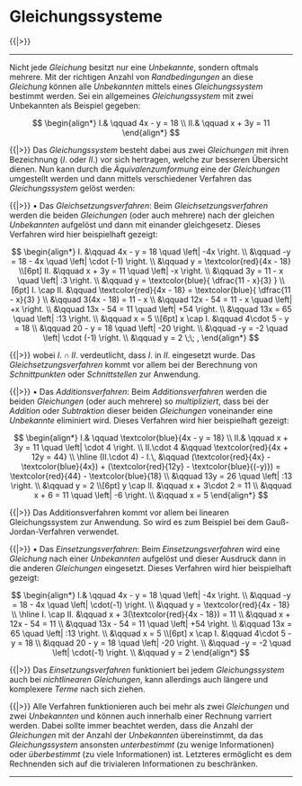 <!--
version:  0.0.1
language: de
narrator: Deutsch Female

@style
main > *:not(:last-child) {
  margin-bottom: 3rem;
}

input {
    text-align: center;
}

.flex-container {
    display: flex;
    flex-wrap: wrap;
    align-items: stretch;
    gap: 20px;
}

.flex-child {
    flex: 1;
    min-width: 350px;
    margin-right: 20px;
}

@media (max-width: 400px) {
    .flex-child {
        flex: 100%;
        margin-right: 0;
    }
}
@end

formula: \carry   \textcolor{red}{\scriptsize #1}
formula: \digit   \rlap{\carry{#1}}\phantom{#2}#2
formula: \permil  \text{‰}

import: https://raw.githubusercontent.com/LiaTemplates/Tikz-Jax/main/README.md

script: https://cdn.jsdelivr.net/gh/LiaTemplates/Tikz-Jax@main/dist/index.js


tags: Erklärung, Gleichungssysteme

comment: In diesem Abschnitt wird das Lösen von Gleichungssysteme ausführlich erklärt.

author: Martin Lommatzsch

-->

# Gleichungssysteme


{{|>}}
********************************



Nicht jede *Gleichung* besitzt nur eine *Unbekannte*, sondern oftmals mehrere. Mit der richtigen Anzahl von *Randbedingungen* an diese *Gleichung* können alle *Unbekannten* mittels eines *Gleichungssystem* bestimmt werden. Sei ein allgemeines *Gleichungssystem* mit zwei Unbekannten als Beispiel gegeben:

$$
\begin{align*}
I.& \qquad 4x - y = 18 \\  
II.& \qquad x + 3y = 11  
\end{align*}
$$  


{{|>}} Das *Gleichungssystem* besteht dabei aus zwei *Gleichungen* mit ihren Bezeichnung ($I.$ oder $II.$) vor sich hertragen, welche zur besseren Übersicht dienen. 
Nun kann durch die *Äquivalenzumformung* eine der *Gleichungen* umgestellt werden und dann mittels verschiedener Verfahren das *Gleichungssystem* gelöst werden:

{{|>}} • Das *Gleichsetzungsverfahren*: Beim *Gleichsetzungsverfahren* werden die beiden *Gleichungen* (oder auch mehrere) nach der gleichen *Unbekannten* aufgelöst und dann mit einander gleichgesetz. Dieses Verfahren wird hier beispielhaft gezeigt:

$$
\begin{align*}
I. &\qquad 4x - y = 18 \quad \left| -4x \right. \\
&\qquad -y = 18 - 4x \quad \left| \cdot (-1) \right. \\
&\qquad y = \textcolor{red}{4x - 18} \\[6pt]
II. &\qquad x + 3y = 11 \quad \left| -x \right. \\
&\qquad 3y = 11 - x \quad \left| :3 \right. \\
&\qquad y = \textcolor{blue}{ \dfrac{11 - x}{3} } \\[6pt]
I. \cap II. &\qquad \textcolor{red}{4x - 18} = \textcolor{blue}{ \dfrac{11 - x}{3} } \\
&\qquad 3(4x - 18) = 11 - x \\
&\qquad 12x - 54 = 11 - x \quad \left| +x \right. \\
&\qquad 13x - 54 = 11 \quad \left| +54 \right. \\
&\qquad 13x = 65 \quad \left| :13 \right. \\
&\qquad x = 5 \\[6pt]
x \cap I. &\qquad 4\cdot 5 - y = 18 \\
&\qquad 20 - y = 18 \quad \left| -20 \right. \\
&\qquad -y = -2 \quad \left| \cdot (-1) \right. \\
&\qquad y = 2 \;\; ,
\end{align*}
$$

{{|>}} wobei $I. \cap II.$ verdeutlicht, dass $I.$ in $II.$ eingesetzt wurde. Das *Gleichsetzungsverfahren* kommt vor allem bei der Berechnung von *Schnittpunkten* oder *Schnittstellen* zur Anwendung.


{{|>}} • Das *Additionsverfahren*: Beim *Additionsverfahren* werden die beiden *Gleichungen* (oder auch mehrere) so *multipliziert*, dass bei der *Addition* oder *Subtraktion* dieser beiden *Gleichungen* voneinander eine *Unbekannte* eliminiert wird. Dieses Verfahren wird hier beispielhaft gezeigt:

$$
\begin{align*}
I.& \qquad \textcolor{blue}{4x - y = 18} \\  
II.& \qquad x + 3y = 11 \quad \left| \cdot 4 \right. \\
II.\cdot 4 &\qquad \textcolor{red}{4x + 12y = 44} \\ \hline
(II.\cdot 4) - I.\, &\qquad (\textcolor{red}{4x} - \textcolor{blue}{4x}) + (\textcolor{red}{12y} - \textcolor{blue}{(-y)}) = \textcolor{red}{44} - \textcolor{blue}{18} \\
&\qquad 13y = 26 \quad \left| :13 \right. \\
&\qquad y = 2 \\[6pt]
y \cap II. &\qquad x + 3\cdot 2 = 11 \\
&\qquad x + 6 = 11 \quad \left| -6 \right. \\
&\qquad x = 5
\end{align*}
$$

{{|>}} Das Additionsverfahren kommt vor allem bei linearen Gleichungssystem zur Anwendung. So wird es zum Beispiel bei dem Gauß-Jordan-Verfahren verwendet. 



{{|>}} • Das *Einsetzungsverfahren*: Beim *Einsetzungsverfahren* wird eine *Gleichung* nach einer *Unbekannten* aufgelöst und dieser Ausdruck dann in die anderen *Gleichungen* eingesetzt. Dieses Verfahren wird hier beispielhaft gezeigt:

$$
\begin{align*}
I.& \qquad 4x - y = 18 \quad \left| -4x \right. \\
&\qquad -y = 18 - 4x \quad \left| \cdot(-1) \right. \\
&\qquad y = \textcolor{red}{4x - 18} \\ \hline
I. \cap II. &\qquad x + 3(\textcolor{red}{4x - 18}) = 11 \\
&\qquad x + 12x - 54 = 11 \\
&\qquad 13x - 54 = 11 \quad \left| +54 \right. \\
&\qquad 13x = 65 \quad \left| :13 \right. \\
&\qquad x = 5 \\[6pt]
x \cap I. &\qquad 4\cdot 5 - y = 18 \\
&\qquad 20 - y = 18 \quad \left| -20 \right. \\
&\qquad -y = -2 \quad \left| \cdot(-1) \right. \\
&\qquad y = 2
\end{align*}
$$


{{|>}} Das *Einsetzungsverfahren* funktioniert bei jedem *Gleichungssystem* auch bei *nichtlinearen* *Gleichungen*, kann allerdings auch längere und komplexere *Terme* nach sich ziehen.


{{|>}} Alle Verfahren funktionieren auch bei mehr als zwei *Gleichungen* und zwei *Unbekannten* und können auch innerhalb einer Rechnung varriert werden. Dabei sollte immer beachtet werden, dass die Anzahl der *Gleichungen* mit der Anzahl der *Unbekannten* übereinstimmt, da das *Gleichungssystem* ansonsten *unterbestimmt* (zu wenige Informationen) oder *überbestimmt* (zu viele Informationen) ist. Letzteres ermöglicht es dem Rechnenden sich auf die trivialeren Informationen zu beschränken. 





********************************


